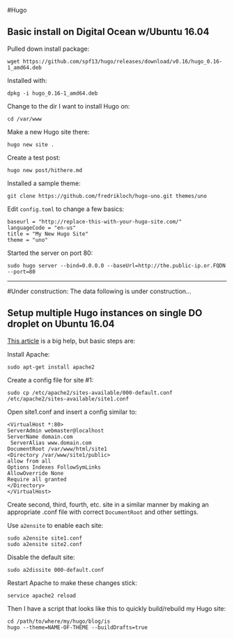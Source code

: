 #Hugo

## Basic install on Digital Ocean w/Ubuntu 16.04

Pulled down install package:

    wget https://github.com/spf13/hugo/releases/download/v0.16/hugo_0.16-1_amd64.deb
    
Installed with:

    dpkg -i hugo_0.16-1_amd64.deb
    
Change to the dir I want to install Hugo on:

    cd /var/www
    
Make a new Hugo site there:

    hugo new site .
    
Create a test post:

    hugo new post/hithere.md
    
Installed a sample theme:

    git clone https://github.com/fredrikloch/hugo-uno.git themes/uno

Edit `config.toml` to change a few basics:

    baseurl = "http://replace-this-with-your-hugo-site.com/"
    languageCode = "en-us"
    title = "My New Hugo Site"
    theme = "uno"
    
Started the server on port 80:

    sudo hugo server --bind=0.0.0.0 --baseUrl=http://the.public-ip.or.FQDN --port=80
    
---

#Under construction:
The data following is under construction...
    
    
## Setup multiple Hugo instances on single DO droplet on Ubuntu 16.04
[This article](https://www.digitalocean.com/community/tutorials/how-to-set-up-apache-virtual-hosts-on-ubuntu-16-04) is a big help, but basic steps are:

Install Apache:

    sudo apt-get install apache2
    
Create a config file for site #1:

    sudo cp /etc/apache2/sites-available/000-default.conf /etc/apache2/sites-available/site1.conf 

Open site1.conf and insert a config similar to:

    <VirtualHost *:80>
    ServerAdmin webmaster@localhost
    ServerName domain.com
	 ServerAlias www.domain.com
    DocumentRoot /var/www/html/site1
    <Directory /var/www/site1/public>
    allow from all
    Options Indexes FollowSymLinks
    AllowOverride None
    Require all granted
    </Directory>
    </VirtualHost>

Create second, third, fourth, etc. site in a similar manner by making an appropriate .conf file with correct `DocumentRoot` and other settings.

Use `a2ensite` to enable each site:

    sudo a2ensite site1.conf
    sudo a2ensite site2.conf

Disable the default site:

    sudo a2dissite 000-default.conf
    
Restart Apache to make these changes stick:

    service apache2 reload

    
Then I have a script that looks like this to quickly build/rebuild my Hugo site:    
    

    cd /path/to/where/my/hugo/blog/is
    hugo --theme=NAME-OF-THEME --buildDrafts=true
    
    
